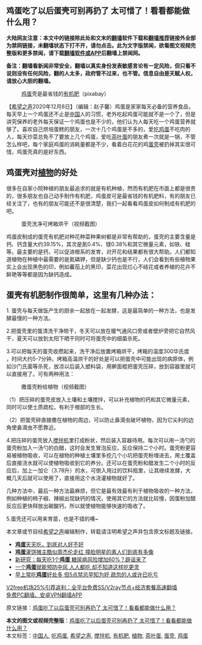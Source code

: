  <h2>鸡蛋吃了以后蛋壳可别再扔了 太可惜了！看看都能做什么用？</h2> <p class="notice"><b>大陆网友注意：本文中的链接除此处和文末的<a href="https://github.com/bannedbook/fanqiang" >翻墙</a>软件下载和<a href="https://github.com/killgcd/justmysocks/blob/master/README.md">翻墙推荐</a>链接外全部为禁网链接，未翻墙状态下打不开，请勿点击。此为文字版禁闻，欲看图文视频完整版和更多禁闻，请下载<a href="https://github.com/bannedbook/fanqiang">翻墙软件或APP</a>后翻墙上禁闻网。</p><p>备注：翻墙看新闻非常安全，翻墙以真实身份发表敏感言论有一定风险，但只看不说则没有任何风险，翻的人太多，政府管不过来，也不管。信息自由是天赋人权，请放心大胆的翻墙。</b></p>  <div class="entry"> <figure><figcaption><a href="https://www.bannedbook.org/bnews/tag/%e9%b8%a1%e8%9b%8b/" class="st_tag internal_tag" rel="tag" title="标签 鸡蛋 下的日志">鸡蛋</a>壳是最省钱的<a href="https://www.bannedbook.org/bnews/tag/%E6%9C%89%E6%9C%BA%E8%82%A5/" class="st_tag internal_tag" rel="tag" title="标签 有机肥 下的日志">有机肥</a>（pixabay）</figcaption></figure> <p>【<span class='wp_keywordlink_affiliate'><a href="https://www.soundofhope.org" title="希望之声" target="_blank">希望之声</a></span>2020年12月8日】（编辑：赵子馨）鸡蛋是家家每天必备的营养食品，每天早上一个鸡蛋还不止是<span class='wp_keywordlink_affiliate'><a href="https://www.bannedbook.org/" title="中国" target="_blank">中国</a></span>人的习惯，老外吃起鸡蛋可能就不是一个了，但是讲究保养的老外每天保证一个鸡蛋也是不少的，他们认为人每天吃一个鸡蛋营养就够了。喜欢自己烘培蛋糕的朋友，一次十几个鸡蛋是不多的，爱<a href="https://www.bannedbook.org/bnews/tag/%e5%90%83%e9%b8%a1%e8%9b%8b/" class="st_tag internal_tag" rel="tag" title="标签 吃鸡蛋 下的日志">吃鸡蛋</a>不吃肉的人，每天炒菜总免不了要放上几个鸡蛋，爱吃<a href="https://www.bannedbook.org/bnews/tag/%e8%8c%b6%e5%8f%b6%e8%9b%8b/" class="st_tag internal_tag" rel="tag" title="标签 茶叶蛋 下的日志">茶叶蛋</a>的朋友煮一次就是一锅，不管怎么样吧，每个家庭鸡蛋的消耗量都是不少，看着白花花的鸡<a href="https://www.bannedbook.org/bnews/tag/%E8%9B%8B%E5%A3%B3/" class="st_tag internal_tag" rel="tag" title="标签 蛋壳 下的日志">蛋壳</a>被扔掉其实很可惜，鸡蛋壳真的是好东西。</p> <h2><strong>鸡蛋壳对<a href="https://www.bannedbook.org/bnews/tag/%e6%a4%8d%e7%89%a9/" class="st_tag internal_tag" rel="tag" title="标签 植物 下的日志">植物</a>的好处</strong></h2> <p>很多在自家小院种植的朋友最追求的就是有机种植，然而有机肥在市面上都是很贵的，很多朋友也自己动手制作有机肥，鸡蛋皮可是最省钱的有机肥料，有的朋友已经关注了，也有的朋友可能还不是很清楚，我们一起看看鸡蛋皮如何制成有机肥的吧。</p> <figure><figcaption>蛋壳洗净可烤箱烘干（视频截图）</figcaption></figure> <p>鸡蛋皮制成的蛋壳有机肥对种花种菜种果树都是非常有帮助的，蛋壳的主要含量是钙、钙含量大约39.15%，其次是氮0.4%、镁0.38%和其它微量元素，如铁、硅等。最主要的是钙，可以促进根系的发育，对开花和结果都有很大帮助。人们都知道植物在种植中最需要的是氮磷钾，但是缺少钙也是不行，人们会看到有些植物果实上会出现黑色的印，例如蕃茄上的黑印，菜花出现烂心不结花或者养植的花卉不鲜艳等等都是因为缺钙造成。</p>  <h2><strong>蛋壳有机肥制作很简单，这里有几种办法：</strong></h2> <p>1. 蛋壳与每天做饭产生的厨余一起放在一起发酵，这是最简单的一种方法，也是发酵最慢的一种方法。</p> <p>2.把蛋壳里的蛋清洗干净晾干，冬天可以放在暖气通风口旁或者壁炉旁把它自然风干，夏天可以放到太阳下晒干同时可将蛋壳中的细菌杀死。</p> <p>3.可以把每天的蛋壳收攒起来，洗干净后放置烤箱烘干，烤箱的温度300华氏度 ，时间大约5-7分钟。烤箱高温烘干的好处是可以把蛋壳中可能出现的病原体，例如沙门氏菌等杀死，放凉以后装入塑料袋，用擀面棍把蛋壳压碎，放到容器里就可以直接用了。可有两种用法：</p>  <figure><figcaption>撒蛋壳粉给植物（视频截图）</figcaption></figure> <p>（1）把压碎的蛋壳皮放入土壤和土壤搅拌，可以补充植物的钙和其它微量元素，同时可以使土质疏松，有利于根部的生长。</p> <p>（2）把蛋壳碎直接撒在植物的周边，可以防止鼻滴虫破坏植物，因为它尖利的边角使鼻滴虫不愿靠近。</p> <p>4.把压碎的蛋壳放入<a href="https://www.bannedbook.org/bnews/tag/%e6%90%85%e6%8b%8c%e6%9c%ba/" class="st_tag internal_tag" rel="tag" title="标签 搅拌机 下的日志">搅拌机</a>里打成粉状，然后装入容器待用。每次可以用一汤勺的蛋壳粉加入一汤勺的白醋，这时会发生冒泡反应，反应保持二个小时。蛋壳粉更容易被植物吸收，可以在植物的种植土壤里多挖几个小坑把蛋壳粉埋进去，用土覆盖后直接浇水就可以使植物吸收到它的养分。还可以在蛋壳粉和醋发生二个小时的反应后，加上一加仑（3.78升）的水，可倒入用过的饮料瓶里，让其继续发酵，大概几天后就可以使用了，直接用这个水浇灌植物就好了。</p>  <p>几种方法中，最后一种方法最麻烦，但它是最有效最有利于植物吸收的一种方法，例如种植的柿子椒、辣椒出现缺钙的情况，使用其它的方法就比较慢，因蛋粉加醋反应后更快释放出碳酸钙，所以就使植物能够快速的吸收了。</p> <p></p> <p>5.蛋壳还可以用来育苗，也是不错的噢~</p>  <p></p> <p>本文章或节目经<a href="https://www.bannedbook.org/bnews/tag/%e5%b8%8c%e6%9c%9b%e4%b9%8b%e5%a3%b0/" class="st_tag internal_tag" rel="tag" title="标签 希望之声 下的日志">希望之声</a>编辑制作，转载请注明希望之声并包含原文标题及链接。</p> <ul class='op-related-articles' title='相关阅读'> <li><a href='https://www.bannedbook.org/bnews/comments/20201209/1444639.html' target='_blank'><b>鸡蛋</b>天天吃，到底对人好不好</a></li> <li><a href='https://www.bannedbook.org/bnews/yule/20201209/1444550.html' target='_blank'><b>鸡蛋</b>灌饼摊主酷似周杰伦走红 撞脸明星的素人们到底有多像</a></li> <li><a href='https://www.bannedbook.org/bnews/health/20201203/1441153.html' target='_blank'>新研究：每天吃1个<b>鸡蛋</b> 糖尿病风险增加60%？辟谣来了</a></li> <li><a href='https://www.bannedbook.org/bnews/health/20201202/1440811.html' target='_blank'>一个<b>鸡蛋</b>就能预防中风 人人都吃 却不知道这样吃更灵</a></li> <li><a href='https://www.bannedbook.org/bnews/health/20201128/1438479.html' target='_blank'>早上常吃<b>鸡蛋</b>好处多 但5点禁忌早知为好 疏忽的人或许已吃亏</a></li> </ul> <p class="texttj"> <a href="https://github.com/bannedbook/fanqiang/wiki/V2ray%E6%9C%BA%E5%9C%BA" target="_blank">V2free机场25%引荐返利：全平台免费SS/V2ray节点+经济套餐高速翻墙</a><br/> <a href="https://github.com/bannedbook/fanqiang/wiki/%E7%A6%81%E9%97%BB%E7%BD%91%E5%AE%89%E5%8D%93%E7%BF%BB%E5%A2%99%E6%96%B0%E9%97%BBAPP" target="_blank">免费PC翻墙、安卓VPN翻墙APP</a></p><p>原文链接：<a class="src_link"  href="https://www.soundofhope.org/post/451720" target="_blank">鸡蛋吃了以后蛋壳可别再扔了 太可惜了！看看都能做什么用？</a></p><a name='sharetosocial'></a>       <div><b>本文的图文或视频完整版</b>：<a href='https://www.bannedbook.org/bnews/comments/20201209/1444640.html'>鸡蛋吃了以后蛋壳可别再扔了 太可惜了！看看都能做什么用？</a></div>  </div><!--END ENTRY--> <div class="postfooter"> <div>本文标签：<a href="https://www.bannedbook.org/bnews/tag/%e4%b8%ad%e5%9b%bd%e4%ba%ba/" rel="tag">中国人</a>, <a href="https://www.bannedbook.org/bnews/tag/%e5%90%83%e9%b8%a1%e8%9b%8b/" rel="tag">吃鸡蛋</a>, <a href="https://www.bannedbook.org/bnews/tag/%e5%b8%8c%e6%9c%9b%e4%b9%8b%e5%a3%b0/" rel="tag">希望之声</a>, <a href="https://www.bannedbook.org/bnews/tag/%e6%90%85%e6%8b%8c%e6%9c%ba/" rel="tag">搅拌机</a>, <a href="https://www.bannedbook.org/bnews/tag/%E6%9C%89%E6%9C%BA%E8%82%A5/" rel="tag">有机肥</a>, <a href="https://www.bannedbook.org/bnews/tag/%e6%a4%8d%e7%89%a9/" rel="tag">植物</a>, <a href="https://www.bannedbook.org/bnews/tag/%e8%8c%b6%e5%8f%b6%e8%9b%8b/" rel="tag">茶叶蛋</a>, <a href="https://www.bannedbook.org/bnews/tag/%E8%9B%8B%E5%A3%B3/" rel="tag">蛋壳</a>, <a href="https://www.bannedbook.org/bnews/tag/%e9%b8%a1%e8%9b%8b/" rel="tag">鸡蛋</a></div>  </div><!--END POSTFOOTER--> 